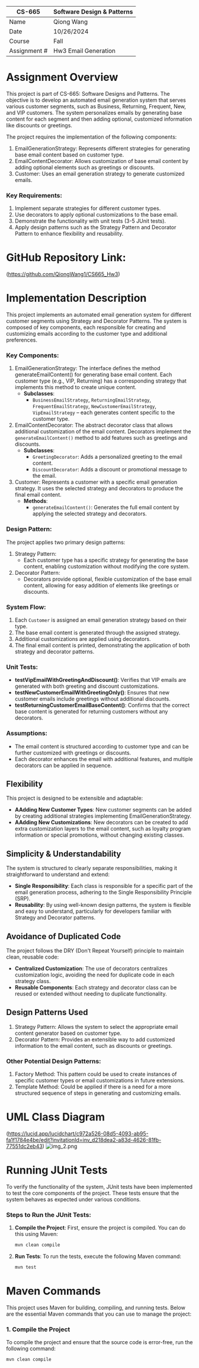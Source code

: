 | CS-665       | Software Design & Patterns |
|--------------|----------------------------|
| Name         | Qiong Wang                 |
| Date         | 10/26/2024                 |
| Course       | Fall                       |
| Assignment # | Hw3 Email Generation        |

# Assignment Overview
This project is part of CS-665: Software Designs and Patterns. The objective is to develop an automated email generation system that serves various customer segments, such as Business, Returning, Frequent, New, and VIP customers. The system personalizes emails by generating base content for each segment and then adding optional, customized information like discounts or greetings.

The project requires the implementation of the following components:
1. EmailGenerationStrategy: Represents different strategies for generating base email content based on customer type. 
2. EmailContentDecorator: Allows customization of base email content by adding optional elements such as greetings or discounts. 
3. Customer: Uses an email generation strategy to generate customized emails.

### Key Requirements:
1. Implement separate strategies for different customer types. 
2. Use decorators to apply optional customizations to the base email. 
3. Demonstrate the functionality with unit tests (3-5 JUnit tests). 
4. Apply design patterns such as the Strategy Pattern and Decorator Pattern to enhance flexibility and reusability.

# GitHub Repository Link:
(https://github.com/QiongWang1/CS665_Hw3)


# Implementation Description

This project implements an automated email generation system for different customer segments using Strategy and Decorator Patterns. The system is composed of key components, each responsible for creating and customizing emails according to the customer type and additional preferences.

### Key Components:
1. EmailGenerationStrategy: The interface defines the method generateEmailContent() for generating base email content. Each customer type (e.g., VIP, Returning) has a corresponding strategy that implements this method to create unique content. 
    - **Subclasses**:
      - `BusinessEmailStrategy`, `ReturningEmailStrategy`, `FrequentEmailStrategy`, `NewCustomerEmailStrategy`, `VipEmailStrategy` – each generates content specific to the customer type.
2. EmailContentDecorator: The abstract decorator class that allows additional customization of the email content. Decorators implement the `generateEmailContent()` method to add features such as greetings and discounts.
    - **Subclasses**:
      - `GreetingDecorator`: Adds a personalized greeting to the email content.
      - `DiscountDecorator`: Adds a discount or promotional message to the email.
3. Customer: Represents a customer with a specific email generation strategy. It uses the selected strategy and decorators to produce the final email content.
   - **Methods**:
     - `generateEmailContent()`: Generates the full email content by applying the selected strategy and decorators.

    


### Design Pattern:
The project applies two primary design patterns:
1. Strategy Pattern:
   - Each customer type has a specific strategy for generating the base content, enabling customization without modifying the core system.
2. Decorator Pattern:
   - Decorators provide optional, flexible customization of the base email content, allowing for easy addition of elements like greetings or discounts.

### System Flow:
1. Each `Customer` is assigned an email generation strategy based on their type.
2. The base email content is generated through the assigned strategy.
3. Additional customizations are applied using decorators.
4. The final email content is printed, demonstrating the application of both strategy and decorator patterns.

### Unit Tests:
- **testVipEmailWithGreetingAndDiscount()**: Verifies that VIP emails are generated with both greeting and discount customizations.
- **testNewCustomerEmailWithGreetingOnly()**: Ensures that new customer emails include greetings without additional discounts.
- **testReturningCustomerEmailBaseContent()**: Confirms that the correct base content is generated for returning customers without any decorators.


### Assumptions:
- The email content is structured according to customer type and can be further customized with greetings or discounts.
- Each decorator enhances the email with additional features, and multiple decorators can be applied in sequence.



## Flexibility
This project is designed to be extensible and adaptable:
- **AAdding New Customer Types**: New customer segments can be added by creating additional strategies implementing EmailGenerationStrategy.
- **AAdding New Customizations**: New decorators can be created to add extra customization layers to the email content, such as loyalty program information or special promotions, without changing existing classes.



## Simplicity & Understandability
The system is structured to clearly separate responsibilities, making it straightforward to understand and extend:
- **Single Responsibility**: Each class is responsible for a specific part of the email generation process, adhering to the Single Responsibility Principle (SRP).
- **Reusability**: By using well-known design patterns, the system is flexible and easy to understand, particularly for developers familiar with Strategy and Decorator patterns.



## Avoidance of Duplicated Code
The project follows the DRY (Don't Repeat Yourself) principle to maintain clean, reusable code:
- **Centralized Customization**: The use of decorators centralizes customization logic, avoiding the need for duplicate code in each strategy class.
- **Reusable Components**: Each strategy and decorator class can be reused or extended without needing to duplicate functionality.



## Design Patterns Used
1. Strategy Pattern: Allows the system to select the appropriate email content generator based on customer type.
2. Decorator Pattern: Provides an extensible way to add customized information to the email content, such as discounts or greetings.


### Other Potential Design Patterns:
1. Factory Method: This pattern could be used to create instances of specific customer types or email customizations in future extensions.
2. Template Method: Could be applied if there is a need for a more structured sequence of steps in generating and customizing emails.

# UML Class Diagram
(https://lucid.app/lucidchart/c972a526-08d5-4093-ab95-fa1f1784e4be/edit?invitationId=inv_d218dea2-a83d-4626-81fb-77551dc2eb43)
![img_2.png](img_2.png)

# Running JUnit Tests

To verify the functionality of the system, JUnit tests have been implemented to test the core components of the project. These tests ensure that the system behaves as expected under various conditions.
### Steps to Run the JUnit Tests:

1. **Compile the Project**:
   First, ensure the project is compiled. You can do this using Maven:
   ```bash
   mvn clean compile

2. **Run Tests**:
   To run the tests, execute the following Maven command:
   ```bash
   mvn test

# Maven Commands

This project uses Maven for building, compiling, and running tests. Below are the essential Maven commands that you can use to manage the project:

### 1. Compile the Project

To compile the project and ensure that the source code is error-free, run the following command:

```bash
mvn clean compile
